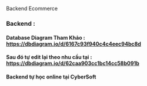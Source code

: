 Backend Ecommerce

### Backend :
#### Database Diagram Tham Khảo : https://dbdiagram.io/d/6167c93f940c4c4eec94bc8d
#### Sau đó tự edit lại theo nhu cầu tại : https://dbdiagram.io/d/62caa903cc1bc14cc58b091b
#### Backend tự học online tại CyberSoft
